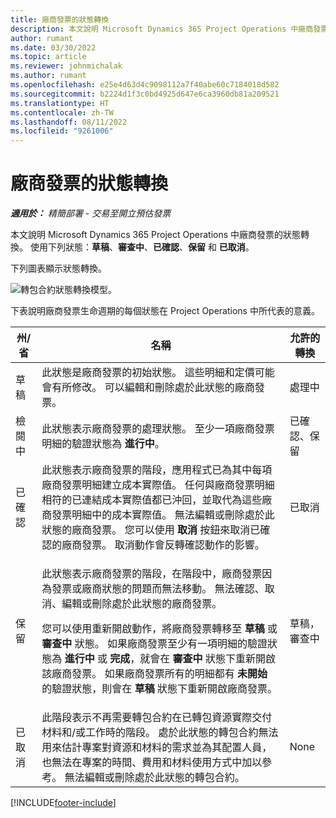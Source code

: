 ```yaml
---
title: 廠商發票的狀態轉換
description: 本文說明 Microsoft Dynamics 365 Project Operations 中廠商發票的狀態轉換。
author: rumant
ms.date: 03/30/2022
ms.topic: article
ms.reviewer: johnmichalak
ms.author: rumant
ms.openlocfilehash: e25e4d63d4c9098112a7f40abe60c7184018d582
ms.sourcegitcommit: b2224d1f3c0bd4925d647e6ca3960db81a209521
ms.translationtype: HT
ms.contentlocale: zh-TW
ms.lasthandoff: 08/11/2022
ms.locfileid: "9261006"
---
```

# <a name="state-transitions-on-a-vendor-invoice"></a>廠商發票的狀態轉換

_**適用於：** 精簡部署 - 交易至開立預估發票_

本文說明 Microsoft Dynamics 365 Project Operations 中廠商發票的狀態轉換。 使用下列狀態：**草稿**、**審查中**、**已確認**、**保留** 和 **已取消**。

下列圖表顯示狀態轉換。

![轉包合約狀態轉換模型。](../media/VI_State_Model.jpg)

下表說明廠商發票生命週期的每個狀態在 Project Operations 中所代表的意義。

| 州/省 | 名稱 | 允許的轉換 |
| --- | --- | --- |
| 草稿 | 此狀態是廠商發票的初始狀態。 這些明細和定價可能會有所修改。 可以編輯和刪除處於此狀態的廠商發票。 | 處理中 |
| 檢閱中 | 此狀態表示廠商發票的處理狀態。 至少一項廠商發票明細的驗證狀態為 **進行中**。 | 已確認、保留 |
| 已確認 | 此狀態表示廠商發票的階段，應用程式已為其中每項廠商發票明細建立成本實際值。 任何與廠商發票明細相符的已連結成本實際值都已沖回，並取代為這些廠商發票明細中的成本實際值。 無法編輯或刪除處於此狀態的廠商發票。 您可以使用 **取消** 按鈕來取消已確認的廠商發票。 取消動作會反轉確認動作的影響。 | 已取消 |
| 保留 | <p>此狀態表示廠商發票的階段，在階段中，廠商發票因為發票或廠商狀態的問題而無法移動。 無法確認、取消、編輯或刪除處於此狀態的廠商發票。</p><p>您可以使用重新開啟動作，將廠商發票轉移至 **草稿** 或 **審查中** 狀態。 如果廠商發票至少有一項明細的驗證狀態為 **進行中** 或 **完成**，就會在 **審查中** 狀態下重新開啟該廠商發票。 如果廠商發票所有的明細都有 **未開始** 的驗證狀態，則會在 **草稿** 狀態下重新開啟廠商發票。</p> | 草稿，審查中 |
| 已取消 | 此階段表示不再需要轉包合約在已轉包資源實際交付材料和/或工作時的階段。 處於此狀態的轉包合約無法用來估計專案對資源和材料的需求並為其配置人員，也無法在專案的時間、費用和材料使用方式中加以參考。 無法編輯或刪除處於此狀態的轉包合約。 | None |

[!INCLUDE[footer-include](../../includes/footer-banner.md)]
